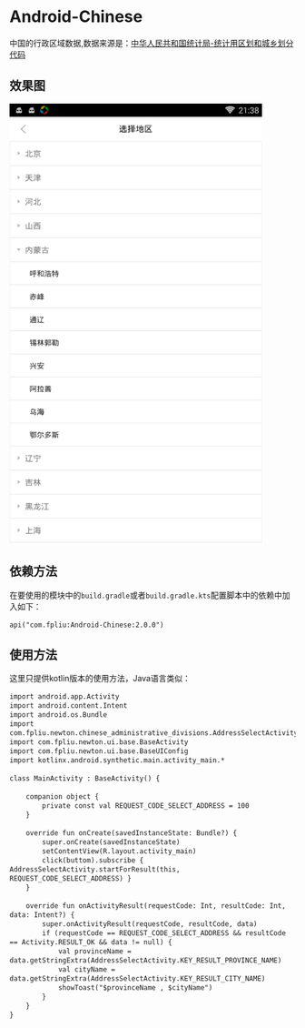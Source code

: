 # Android-Chinese
中国的行政区域数据,数据来源是：<a href="http://www.stats.gov.cn/tjsj/tjbz/tjyqhdmhcxhfdm/" target=_blank>中华人民共和国统计局-统计用区划和城乡划分代码</a>

## 效果图
<img src="./effect.jpg" width="445" height="774" alt="效果图" />

## 依赖方法
在要使用的模块中的<code>build.gradle</code>或者<code>build.gradle.kts</code>配置脚本中的依赖中加入如下：
```
api("com.fpliu:Android-Chinese:2.0.0")
```
## 使用方法
这里只提供kotlin版本的使用方法，Java语言类似：
```
import android.app.Activity
import android.content.Intent
import android.os.Bundle
import com.fpliu.newton.chinese_administrative_divisions.AddressSelectActivity
import com.fpliu.newton.ui.base.BaseActivity
import com.fpliu.newton.ui.base.BaseUIConfig
import kotlinx.android.synthetic.main.activity_main.*

class MainActivity : BaseActivity() {

    companion object {
        private const val REQUEST_CODE_SELECT_ADDRESS = 100
    }

    override fun onCreate(savedInstanceState: Bundle?) {
        super.onCreate(savedInstanceState)
        setContentView(R.layout.activity_main)
        click(buttom).subscribe { AddressSelectActivity.startForResult(this, REQUEST_CODE_SELECT_ADDRESS) }
    }

    override fun onActivityResult(requestCode: Int, resultCode: Int, data: Intent?) {
        super.onActivityResult(requestCode, resultCode, data)
        if (requestCode == REQUEST_CODE_SELECT_ADDRESS && resultCode == Activity.RESULT_OK && data != null) {
            val provinceName = data.getStringExtra(AddressSelectActivity.KEY_RESULT_PROVINCE_NAME)
            val cityName = data.getStringExtra(AddressSelectActivity.KEY_RESULT_CITY_NAME)
            showToast("$provinceName , $cityName")
        }
    }
}
```
